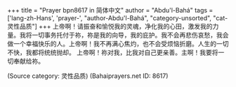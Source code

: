 +++
title = "Prayer bpn8617 in 简体中文"
author = "Abdu'l-Bahá"
tags = ['lang-zh-Hans', 'prayer-', "author-Abdu'l-Bahá", "category-unsorted", "cat-灵性品质"]
+++
上帝啊！请振奋和愉悦我的灵魂，净化我的心田，激发我的力量。我将一切事务托付于祢，祢是我的向导，我的庇护。我不会再悲伤哀愁，我会做一个幸福快乐的人。上帝啊！我不再满心焦灼，也不会受烦恼折磨。人生的一切不快，我都将统统抛却。
上帝啊！祢对我，比我对自己更亲善。主啊！我要将一切奉献给祢。

(Source category: 灵性品质)
(Bahaiprayers.net ID: 8617)
